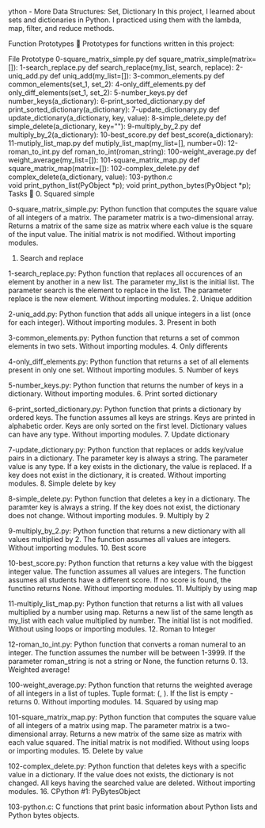 ython - More Data Structures: Set, Dictionary
In this project, I learned about sets and dictionaries in Python. I practiced using them with the lambda, map, filter, and reduce methods.

Function Prototypes 💾
Prototypes for functions written in this project:

File	Prototype
0-square_matrix_simple.py	def square_matrix_simple(matrix=[]):
1-search_replace.py	def search_replace(my_list, search, replace):
2-uniq_add.py	def uniq_add(my_list=[]):
3-common_elements.py	def common_elements(set_1, set_2):
4-only_diff_elements.py	def only_diff_elements(set_1, set_2):
5-number_keys.py	def number_keys(a_dictionary):
6-print_sorted_dictionary.py	def print_sorted_dictionary(a_dictionary):
7-update_dictionary.py	def update_dictionary(a_dictionary, key, value):
8-simple_delete.py	def simple_delete(a_dictionary, key=""):
9-multiply_by_2.py	def multiply_by_2(a_dictionary):
10-best_score.py	def best_score(a_dictionary):
11-mutiply_list_map.py	def mutiply_list_map(my_list=[], number=0):
12-roman_to_int.py	def roman_to_int(roman_string):
100-weight_average.py	def weight_average(my_list=[]):
101-square_matrix_map.py	def square_matrix_map(matrix=[]):
102-complex_delete.py	def complex_delete(a_dictionary, value):
103-python.c	
void print_python_list(PyObject *p);
void print_python_bytes(PyObject *p);
Tasks 📃
0. Squared simple

0-square_matrix_simple.py: Python function that computes the square value of all integers of a matrix.
The parameter matrix is a two-dimensional array.
Returns a matrix of the same size as matrix where each value is the square of the input value.
The initial matrix is not modified.
Without importing modules.
1. Search and replace

1-search_replace.py: Python function that replaces all occurences of an element by another in a new list.
The parameter my_list is the initial list.
The parameter search is the element to replace in the list.
The parameter replace is the new element.
Without importing modules.
2. Unique addition

2-uniq_add.py: Python function that adds all unique integers in a list (once for each integer).
Without importing modules.
3. Present in both

3-common_elements.py: Python function that returns a set of common elements in two sets.
Without importing modules.
4. Only differents

4-only_diff_elements.py: Python function that returns a set of all elements present in only one set.
Without importing modules.
5. Number of keys

5-number_keys.py: Python function that returns the number of keys in a dictionary.
Without importing modules.
6. Print sorted dictionary

6-print_sorted_dictionary.py: Python function that prints a dictionary by ordered keys.
The function assumes all keys are strings.
Keys are printed in alphabetic order.
Keys are only sorted on the first level.
Dictionary values can have any type.
Without importing modules.
7. Update dictionary

7-update_dictionary.py: Python function that replaces or adds key/value pairs in a dictionary.
The parameter key is always a string.
The parameter value is any type.
If a key exists in the dictionary, the value is replaced.
If a key does not exist in the dictionary, it is created.
Without importing modules.
8. Simple delete by key

8-simple_delete.py: Python function that deletes a key in a dictionary.
The paramter key is always a string.
If the key does not exist, the dictionary does not change.
Without importing modules.
9. Multiply by 2

9-multiply_by_2.py: Python function that returns a new dictionary with all values multiplied by 2.
The function assumes all values are integers.
Without importing modules.
10. Best score

10-best_score.py: Python function that returns a key value with the biggest integer value.
The function assumes all values are integers.
The function assumes all students have a different score.
If no score is found, the functino returns None.
Without importing modules.
11. Multiply by using map

11-multiply_list_map.py: Python function that returns a list with all values multiplied by a number using map.
Returns a new list of the same length as my_list with each value multiplied by number.
The initial list is not modified.
Without using loops or importing modules.
12. Roman to Integer

12-roman_to_int.py: Python function that converts a roman numeral to an integer.
The function assumes the number will be between 1-3999.
If the parameter roman_string is not a string or None, the function returns 0.
13. Weighted average!

100-weight_average.py: Python function that returns the weighted average of all integers in a list of tuples.
Tuple format: (<score>, <weight>).
If the list is empty - returns 0.
Without importing modules.
14. Squared by using map

101-square_matrix_map.py: Python function that computes the square value of all integers of a matrix using map.
The parameter matrix is a two-dimensional array.
Returns a new matrix of the same size as matrix with each value squared.
The initial matrix is not modified.
Without using loops or importing modules.
15. Delete by value

102-complex_delete.py: Python function that deletes keys with a specific value in a dictionary.
If the value does not exists, the dictionary is not changed.
All keys having the searched value are deleted.
Without importing modules.
16. CPython #1: PyBytesObject

103-python.c: C functions that print basic information about Python lists and Python bytes objects.
